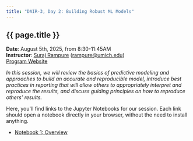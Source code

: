 ```yaml
---
title: "DAIR-3, Day 2: Building Robust ML Models"
---
```


## {{ page.title }}

**Date**: August 5th, 2025, from 8:30-11:45AM
<br>**Instructor**: [Suraj Rampure](../) (rampure@umich.edu)
<br>[Program Website](https://midas.umich.edu/events/dair-sa-2025/)

_In this session, we will review the basics of predictive modeling and approaches to build an accurate and reproducible model, introduce best practices in reporting that will allow others to appropriately interpret and reproduce the results, and discuss guiding principles on how to reproduce others’ results._

Here, you'll find links to the Jupyter Notebooks for our session. Each link should open a notebook directly in your browser, without the need to install anything.

- [Notebook 1: Overview](https://rampure.org/dair3-2025/notebooks/index.html?path=python.ipynb)